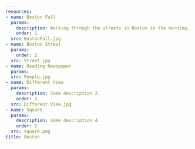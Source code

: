 ```yaml
---
resources:
- name: Boston Fall
  params:
    description: Walking through the streets in Boston in the morning, you can always find some different sceneries.
    order: 1
  src: BostonFall.jpg
- name: Boston Street
  params:
    order: 2
  src: Street.jpg
- name: Reading Newspaper 
  params:
  src: People.jpg
- name: Different View
  params:
    description: Some description 2.
    order: 3
  src: Different View.jpg
- name: Square
  params:
    description: Some description 4.
    order: 5
  src: square.png
title: Boston 
---
```

